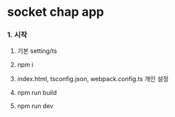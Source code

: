 # socket chap app

### 1. 시작

1. 기본 setting/ts

2. npm i

3. index.html, tsconfig.json, webpack.config.ts 개인 설정

4. npm run build

5. npm run dev